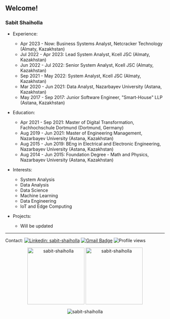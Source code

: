 ## Welcome!

<!--**sabit-shaiholla/sabit-shaiholla** is a ✨ _special_ ✨ repository because its `README.md` (this file) appears on your GitHub profile.-->
### Sabit Shaiholla

+ Experience: 
    - Apr 2023 - Now: Business Systems Analyst, Netcracker Technology (Almaty, Kazakhstan)
    - Jul 2022 - Apr 2023: Lead System Analyst, Kcell JSC (Almaty, Kazakhstan)
    - Jun 2022 - Jul 2022: Senior System Analyst, Kcell JSC (Almaty, Kazakhstan)
    - Sep 2021 - May 2022: System Analyst, Kcell JSC (Almaty, Kazakhstan)
    - Mar 2020 - Jun 2021: Data Analyst, Nazarbayev University (Astana, Kazakhstan)
    - May 2017 - Sep 2017: Junior Software Engineer, "Smart-House" LLP (Astana, Kazakhstan)

+ Education: 
    - Apr 2021 - Sep 2021: Master of Digital Transformation, Fachhochschule Dortmund (Dortmund, Germany)
    - Aug 2019 - Jun 2021: Master of Engineering Management, Nazarbayev University (Astana, Kazakhstan)
    - Aug 2015 - Jun 2019: BEng in Electrical and Electronic Engineering, Nazarbayev University (Astana, Kazakhstan)
    - Aug 2014 - Jun 2015: Foundation Degree - Math and Physics, Nazarbayev University (Astana, Kazakhstan)

+ Interests: 
    - System Analysis
    - Data Analysis
    - Data Science
    - Machine Learning
    - Data Engineering
    - IoT and Edge Computing

+ Projects:
    - Will be updated

---
Contact:
[![Linkedin: sabit-shaiholla](https://img.shields.io/badge/-Sabit%20Shaiholla-blue?style=flat-square&logo=Linkedin&logoColor=white&link=https://www.linkedin.com/in/sabit-shaiholla/)](https://www.linkedin.com/in/sabit-shaiholla/)
[![Gmail Badge](https://img.shields.io/badge/Gmail-d14836?style=flat-square&logo=Gmail&logoColor=white&link=mailto:sabit.shaiholla@nu.edu.kz)](mailto:sabit.shaiholla@nu.edu.kz)
![Profile views](https://komarev.com/ghpvc/?username=sabit-shaiholla)

<p align="center">
  <img height="180em" src="https://github-readme-stats.vercel.app/api?username=sabit-shaiholla&hide_border=true&count_private=true&show_icons=true&theme=github_dark" alt="sabit-shaiholla" align = "center"/>
  <img height="180em" src="https://github-readme-stats.vercel.app/api/top-langs?username=sabit-shaiholla&hide=jupyter%20notebook,css,html,ruby,javascript,ejs&show_icons=true&locale=en&layout=compact&hide_border=true&theme=github_dark" alt="sabit-shaiholla" align = "center"/>
</p>

<p align="center">
  <img src="https://github-readme-streak-stats.herokuapp.com/?user='sabit-shaiholla'&theme=github-dark-blue&hide_border=true&stroke=0000&ring=e95d01&fire=e95d01&currStreakLabel=e95d01" alt="sabit-shaiholla" />
</p>
